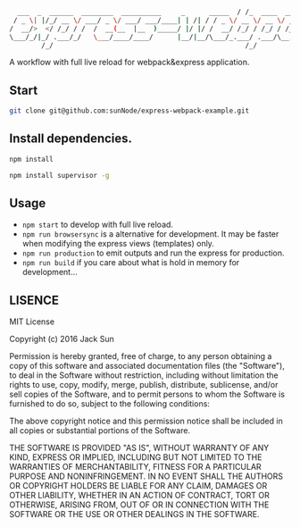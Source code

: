 ```bash                                               __                     __  
  ___  _  ______  ________  __________     _      _____  / /_  ____  ____ ______/ /__
 / _ \| |/_/ __ \/ ___/ _ \/ ___/ ___/____| | /| / / _ \/ __ \/ __ \/ __ `/ ___/ //_/
/  __/>  </ /_/ / /  /  __(__  |__  )_____/ |/ |/ /  __/ /_/ / /_/ / /_/ / /__/ ,<   
\___/_/|_/ .___/_/   \___/____/____/      |__/|__/\___/_.___/ .___/\__,_/\___/_/|_|  
        /_/                                                /_/                       
```
A workflow with full live reload for webpack&express application.

## Start

```bash
git clone git@github.com:sunNode/express-webpack-example.git
 ```

## Install dependencies.

```bash
npm install
```

```bash
npm install supervisor -g
```

## Usage
* `npm start` to develop with full live reload.
* `npm run browsersync` is a alternative for development. It may be faster when modifying the express views
(templates) only.
* `npm run production` to emit outputs and run the express for production.
* `npm run build` if you care about what is hold in memory for development...


## LISENCE
MIT License

Copyright (c) 2016 Jack Sun

Permission is hereby granted, free of charge, to any person obtaining a copy
of this software and associated documentation files (the "Software"), to deal
in the Software without restriction, including without limitation the rights
to use, copy, modify, merge, publish, distribute, sublicense, and/or sell
copies of the Software, and to permit persons to whom the Software is
furnished to do so, subject to the following conditions:

The above copyright notice and this permission notice shall be included in all
copies or substantial portions of the Software.

THE SOFTWARE IS PROVIDED "AS IS", WITHOUT WARRANTY OF ANY KIND, EXPRESS OR
IMPLIED, INCLUDING BUT NOT LIMITED TO THE WARRANTIES OF MERCHANTABILITY,
FITNESS FOR A PARTICULAR PURPOSE AND NONINFRINGEMENT. IN NO EVENT SHALL THE
AUTHORS OR COPYRIGHT HOLDERS BE LIABLE FOR ANY CLAIM, DAMAGES OR OTHER
LIABILITY, WHETHER IN AN ACTION OF CONTRACT, TORT OR OTHERWISE, ARISING FROM,
OUT OF OR IN CONNECTION WITH THE SOFTWARE OR THE USE OR OTHER DEALINGS IN THE
SOFTWARE.

